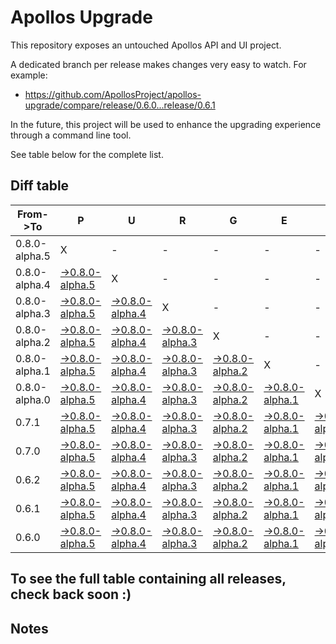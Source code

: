 # Apollos Upgrade

This repository exposes an untouched Apollos API and UI project.

A dedicated branch per release makes changes very easy
to watch. For example:

* https://github.com/ApollosProject/apollos-upgrade/compare/release/0.6.0...release/0.6.1

In the future, this project will be used to enhance the upgrading experience through a command line tool.

See table below for the complete list.

## Diff table

| From->To      | P                                                                                                                         | U                                                                                                                         | R                                                                                                                         | G                                                                                                                         | E                                                                                                                         |                                                                                                                   | T                                                                                                 | I                                                                                                 | M                                                                                                 | E                                                                                                 | !   | !   |
| ------------- | ------------------------------------------------------------------------------------------------------------------------- | ------------------------------------------------------------------------------------------------------------------------- | ------------------------------------------------------------------------------------------------------------------------- | ------------------------------------------------------------------------------------------------------------------------- | ------------------------------------------------------------------------------------------------------------------------- | ----------------------------------------------------------------------------------------------------------------- | ------------------------------------------------------------------------------------------------- | ------------------------------------------------------------------------------------------------- | ------------------------------------------------------------------------------------------------- | ------------------------------------------------------------------------------------------------- | --- | --- |
| 0.8.0-alpha.5 | X                                                                                                                         | -                                                                                                                         | -                                                                                                                         | -                                                                                                                         | -                                                                                                                         | -                                                                                                                 | -                                                                                                 | -                                                                                                 | -                                                                                                 | -                                                                                                 | -   |     |
| 0.8.0-alpha.4 | [->0.8.0-alpha.5](https://github.com/ApollosProject/apollos-upgrade/compare/release/0.8.0-alpha.4..release/0.8.0-alpha.5) | X                                                                                                                         | -                                                                                                                         | -                                                                                                                         | -                                                                                                                         | -                                                                                                                 | -                                                                                                 | -                                                                                                 | -                                                                                                 | -                                                                                                 | -   |     |
| 0.8.0-alpha.3 | [->0.8.0-alpha.5](https://github.com/ApollosProject/apollos-upgrade/compare/release/0.8.0-alpha.3..release/0.8.0-alpha.5) | [->0.8.0-alpha.4](https://github.com/ApollosProject/apollos-upgrade/compare/release/0.8.0-alpha.3..release/0.8.0-alpha.4) | X                                                                                                                         | -                                                                                                                         | -                                                                                                                         | -                                                                                                                 | -                                                                                                 | -                                                                                                 | -                                                                                                 | -                                                                                                 | -   |     |
| 0.8.0-alpha.2 | [->0.8.0-alpha.5](https://github.com/ApollosProject/apollos-upgrade/compare/release/0.8.0-alpha.2..release/0.8.0-alpha.5) | [->0.8.0-alpha.4](https://github.com/ApollosProject/apollos-upgrade/compare/release/0.8.0-alpha.2..release/0.8.0-alpha.4) | [->0.8.0-alpha.3](https://github.com/ApollosProject/apollos-upgrade/compare/release/0.8.0-alpha.2..release/0.8.0-alpha.3) | X                                                                                                                         | -                                                                                                                         | -                                                                                                                 | -                                                                                                 | -                                                                                                 | -                                                                                                 | -                                                                                                 | -   |     |
| 0.8.0-alpha.1 | [->0.8.0-alpha.5](https://github.com/ApollosProject/apollos-upgrade/compare/release/0.8.0-alpha.1..release/0.8.0-alpha.5) | [->0.8.0-alpha.4](https://github.com/ApollosProject/apollos-upgrade/compare/release/0.8.0-alpha.1..release/0.8.0-alpha.4) | [->0.8.0-alpha.3](https://github.com/ApollosProject/apollos-upgrade/compare/release/0.8.0-alpha.1..release/0.8.0-alpha.3) | [->0.8.0-alpha.2](https://github.com/ApollosProject/apollos-upgrade/compare/release/0.8.0-alpha.1..release/0.8.0-alpha.2) | X                                                                                                                         | -                                                                                                                 | -                                                                                                 | -                                                                                                 | -                                                                                                 | -                                                                                                 | -   |     |
| 0.8.0-alpha.0 | [->0.8.0-alpha.5](https://github.com/ApollosProject/apollos-upgrade/compare/release/0.8.0-alpha.0..release/0.8.0-alpha.5) | [->0.8.0-alpha.4](https://github.com/ApollosProject/apollos-upgrade/compare/release/0.8.0-alpha.0..release/0.8.0-alpha.4) | [->0.8.0-alpha.3](https://github.com/ApollosProject/apollos-upgrade/compare/release/0.8.0-alpha.0..release/0.8.0-alpha.3) | [->0.8.0-alpha.2](https://github.com/ApollosProject/apollos-upgrade/compare/release/0.8.0-alpha.0..release/0.8.0-alpha.2) | [->0.8.0-alpha.1](https://github.com/ApollosProject/apollos-upgrade/compare/release/0.8.0-alpha.0..release/0.8.0-alpha.1) | X                                                                                                                 | -                                                                                                 | -                                                                                                 | -                                                                                                 | -                                                                                                 | -   |     |
| 0.7.1         | [->0.8.0-alpha.5](https://github.com/ApollosProject/apollos-upgrade/compare/release/0.7.1..release/0.8.0-alpha.5)         | [->0.8.0-alpha.4](https://github.com/ApollosProject/apollos-upgrade/compare/release/0.7.1..release/0.8.0-alpha.4)         | [->0.8.0-alpha.3](https://github.com/ApollosProject/apollos-upgrade/compare/release/0.7.1..release/0.8.0-alpha.3)         | [->0.8.0-alpha.2](https://github.com/ApollosProject/apollos-upgrade/compare/release/0.7.1..release/0.8.0-alpha.2)         | [->0.8.0-alpha.1](https://github.com/ApollosProject/apollos-upgrade/compare/release/0.7.1..release/0.8.0-alpha.1)         | [->0.8.0-alpha.0](https://github.com/ApollosProject/apollos-upgrade/compare/release/0.7.1..release/0.8.0-alpha.0) | X                                                                                                 | -                                                                                                 | -                                                                                                 | -                                                                                                 | -   |     |
| 0.7.0         | [->0.8.0-alpha.5](https://github.com/ApollosProject/apollos-upgrade/compare/release/0.7.0..release/0.8.0-alpha.5)         | [->0.8.0-alpha.4](https://github.com/ApollosProject/apollos-upgrade/compare/release/0.7.0..release/0.8.0-alpha.4)         | [->0.8.0-alpha.3](https://github.com/ApollosProject/apollos-upgrade/compare/release/0.7.0..release/0.8.0-alpha.3)         | [->0.8.0-alpha.2](https://github.com/ApollosProject/apollos-upgrade/compare/release/0.7.0..release/0.8.0-alpha.2)         | [->0.8.0-alpha.1](https://github.com/ApollosProject/apollos-upgrade/compare/release/0.7.0..release/0.8.0-alpha.1)         | [->0.8.0-alpha.0](https://github.com/ApollosProject/apollos-upgrade/compare/release/0.7.0..release/0.8.0-alpha.0) | [->0.7.1](https://github.com/ApollosProject/apollos-upgrade/compare/release/0.7.0..release/0.7.1) | X                                                                                                 | -                                                                                                 | -                                                                                                 | -   |     |
| 0.6.2         | [->0.8.0-alpha.5](https://github.com/ApollosProject/apollos-upgrade/compare/release/0.6.2..release/0.8.0-alpha.5)         | [->0.8.0-alpha.4](https://github.com/ApollosProject/apollos-upgrade/compare/release/0.6.2..release/0.8.0-alpha.4)         | [->0.8.0-alpha.3](https://github.com/ApollosProject/apollos-upgrade/compare/release/0.6.2..release/0.8.0-alpha.3)         | [->0.8.0-alpha.2](https://github.com/ApollosProject/apollos-upgrade/compare/release/0.6.2..release/0.8.0-alpha.2)         | [->0.8.0-alpha.1](https://github.com/ApollosProject/apollos-upgrade/compare/release/0.6.2..release/0.8.0-alpha.1)         | [->0.8.0-alpha.0](https://github.com/ApollosProject/apollos-upgrade/compare/release/0.6.2..release/0.8.0-alpha.0) | [->0.7.1](https://github.com/ApollosProject/apollos-upgrade/compare/release/0.6.2..release/0.7.1) | [->0.7.0](https://github.com/ApollosProject/apollos-upgrade/compare/release/0.6.2..release/0.7.0) | X                                                                                                 | -                                                                                                 | -   |     |
| 0.6.1         | [->0.8.0-alpha.5](https://github.com/ApollosProject/apollos-upgrade/compare/release/0.6.1..release/0.8.0-alpha.5)         | [->0.8.0-alpha.4](https://github.com/ApollosProject/apollos-upgrade/compare/release/0.6.1..release/0.8.0-alpha.4)         | [->0.8.0-alpha.3](https://github.com/ApollosProject/apollos-upgrade/compare/release/0.6.1..release/0.8.0-alpha.3)         | [->0.8.0-alpha.2](https://github.com/ApollosProject/apollos-upgrade/compare/release/0.6.1..release/0.8.0-alpha.2)         | [->0.8.0-alpha.1](https://github.com/ApollosProject/apollos-upgrade/compare/release/0.6.1..release/0.8.0-alpha.1)         | [->0.8.0-alpha.0](https://github.com/ApollosProject/apollos-upgrade/compare/release/0.6.1..release/0.8.0-alpha.0) | [->0.7.1](https://github.com/ApollosProject/apollos-upgrade/compare/release/0.6.1..release/0.7.1) | [->0.7.0](https://github.com/ApollosProject/apollos-upgrade/compare/release/0.6.1..release/0.7.0) | [->0.6.2](https://github.com/ApollosProject/apollos-upgrade/compare/release/0.6.1..release/0.6.2) | X                                                                                                 | -   |     |
| 0.6.0         | [->0.8.0-alpha.5](https://github.com/ApollosProject/apollos-upgrade/compare/release/0.6.0..release/0.8.0-alpha.5)         | [->0.8.0-alpha.4](https://github.com/ApollosProject/apollos-upgrade/compare/release/0.6.0..release/0.8.0-alpha.4)         | [->0.8.0-alpha.3](https://github.com/ApollosProject/apollos-upgrade/compare/release/0.6.0..release/0.8.0-alpha.3)         | [->0.8.0-alpha.2](https://github.com/ApollosProject/apollos-upgrade/compare/release/0.6.0..release/0.8.0-alpha.2)         | [->0.8.0-alpha.1](https://github.com/ApollosProject/apollos-upgrade/compare/release/0.6.0..release/0.8.0-alpha.1)         | [->0.8.0-alpha.0](https://github.com/ApollosProject/apollos-upgrade/compare/release/0.6.0..release/0.8.0-alpha.0) | [->0.7.1](https://github.com/ApollosProject/apollos-upgrade/compare/release/0.6.0..release/0.7.1) | [->0.7.0](https://github.com/ApollosProject/apollos-upgrade/compare/release/0.6.0..release/0.7.0) | [->0.6.2](https://github.com/ApollosProject/apollos-upgrade/compare/release/0.6.0..release/0.6.2) | [->0.6.1](https://github.com/ApollosProject/apollos-upgrade/compare/release/0.6.0..release/0.6.1) | X   |     |

## To see the full table containing all releases, check back soon :)

## Notes
